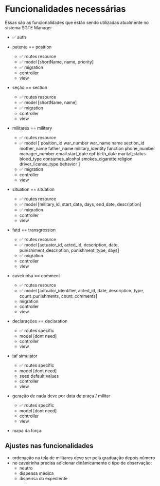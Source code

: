 # Funcionalidades necessárias

Essas são as funcionalidades que estão sendo utilizadas atualmente no sistema SGTE Manager

- ✅ auth 

- patente == position
    - ✅ routes resource
    - ✅ model [shortName, name, priority]
    - ✅ migration
    - controller
    - view

- seção == section
    - ✅ routes resource
    - ✅ model [shortName, name]
    - ✅ migration
    - controller
    - view

- militares == military
    - ✅ routes resource
    - ✅ model [
        position_id
        war_number
        war_name
        name
        section_id
        mother_name
        father_name
        military_identity
        function
        phone_number
        manager_number
        email
        start_date
        cpf
        birth_date
        marital_status
        blood_type
        consumes_alcohol
        smokes_cigarette
        religion
        driver_license_type
        behavior
    ]
    - ✅ migration
    - controller
    - view

- situation == situation
    - ✅ routes resource
    - ✅ model [military_id, start_date, days, end_date, description]
    - ✅ migration
    - controller
    - view

- fatd == transgression
    - ✅ routes resource
    - ✅ model [actuator_id, acted_id, description, date, punishiment_description, punishment_type, days]
    - ✅ migration
    - controller
    - view

- caveirinha == comment
    - ✅ routes resource
    - ✅ model [actuator_identifier, acted_id, date, description, type, count_punishments, count_comments]
    - migration
    - controller
    - view

- declarações == declaration
    - ✅ routes specific
    - model [dont need]
    - controller
    - view

- taf simulator
    - ✅ routes specific
    - model [dont need]
    - seed default values
    - controller
    - view

- geração de nada deve por data de praça / militar
    - ✅ routes specific
    - model [dont need]
    - controller
    - view

- mapa da força

## Ajustes nas funcionalidades
- ordenação na tela de militares deve ser pela graduação depois número
- no caveirinha precisa adicionar dinâmicamente o tipo de observação:
	- neutro
	- dispensa médica
	- dispensa do expediente
